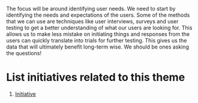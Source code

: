 The focus will be around identifying user needs. We need to start by identifying the needs and expectations of the users. Some of the methods that we can 
use are techniques like user interviews, surveys and user testing to get a better understanding of what our users are looking for. This allows us to make 
less mistake on initiating things and responses from the users can quickly translate into trials for further testing. This gives us the data that will
ultimately benefit long-term wise. We should be ones asking the questions!


# List initiatives related to this theme
1. [Initiative](initiatives/initiative_template.md)